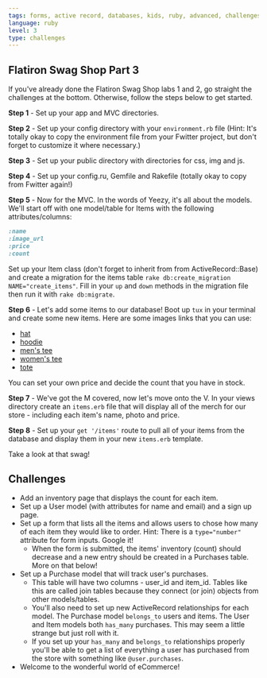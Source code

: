 ```yaml
---
tags: forms, active record, databases, kids, ruby, advanced, challenges
language: ruby
level: 3
type: challenges
---
```


## Flatiron Swag Shop Part 3

If you've already done the Flatiron Swag Shop labs 1 and 2, go straight the challenges at the bottom. Otherwise, follow the steps below to get started.

**Step 1** - Set up your app and MVC directories.

**Step 2** - Set up your config directory with your `environment.rb` file (Hint: It's totally okay to copy the environment file from your Fwitter project, but don't forget to customize it where necessary.)

**Step 3** - Set up your public directory with directories for css, img and js.

**Step 4** - Set up your config.ru, Gemfile and Rakefile (totally okay to copy from Fwitter again!)

**Step 5** - Now for the MVC. In the words of Yeezy, it's all about the models. We'll start off with one model/table for Items with the following attributes/columns:

```ruby
:name
:image_url
:price
:count
```

Set up your Item class (don't forget to inherit from from ActiveRecord::Base) and create a migration for the items table `rake db:create_migration NAME="create_items"`. Fill in your `up` and `down` methods in the migration file then run it with `rake db:migrate`.

**Step 6** - Let's add some items to our database! Boot up `tux` in your terminal and create some new items. Here are some images links that you can use:

+ [hat](https://s3.amazonaws.com/after-school-assets/flatiron-swag-store-lab/flatiron_hat.jpg)
+ [hoodie](https://s3.amazonaws.com/after-school-assets/flatiron-swag-store-lab/flatiron_hoodie.jpg)
+ [men's tee](https://s3.amazonaws.com/after-school-assets/flatiron-swag-store-lab/flatiron_tee_m.jpg)
+ [women's tee](https://s3.amazonaws.com/after-school-assets/flatiron-swag-store-lab/flatiron_tee_w.jpg)
+ [tote](https://s3.amazonaws.com/after-school-assets/flatiron-swag-store-lab/flatiron_tote.jpg)

You can set your own price and decide the count that you have in stock.

**Step 7** - We've got the M covered, now let's move onto the V. In your views directory create an `items.erb` file that will display all of the merch for our store - including each item's name, photo and price.

**Step 8** - Set up your `get '/items'` route to pull all of your items from the database and display them in your new `items.erb` template.

Take a look at that swag!

## Challenges
+ Add an inventory page that displays the count for each item.
+ Set up a User model (with attributes for name and email) and a sign up page.
+ Set up a form that lists all the items and allows users to chose how many of each item they would like to order. Hint: There is a `type="number"` attribute for form inputs. Google it!
  * When the form is submitted, the items' inventory (count) should decrease and a new entry should be created in a Purchases table. More on that below!
+ Set up a Purchase model that will track user's purchases.
  * This table will have two columns - user_id and item_id. Tables like this are called join tables because they connect (or join) objects from other models/tables.
  * You'll also need to set up new ActiveRecord relationships for each model. The Purchase model `belongs_to` users and items. The User and Item models both `has_many` purchases. This may seem a little strange but just roll with it.
  * If you set up your `has_many` and `belongs_to` relationships properly you'll be able to get a list of everything a user has purchased from the store with something like `@user.purchases`.
+ Welcome to the wonderful world of eCommerce!


